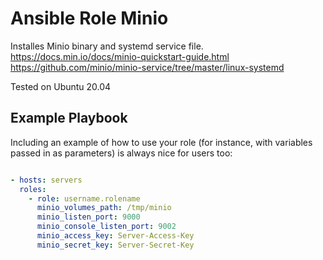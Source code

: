 Ansible Role Minio
=========

Installes Minio binary and systemd service file.  
https://docs.min.io/docs/minio-quickstart-guide.html  
https://github.com/minio/minio-service/tree/master/linux-systemd  

Tested on Ubuntu 20.04  



Example Playbook
----------------

Including an example of how to use your role (for instance, with variables passed in as parameters) is always nice for users too:

```yaml

- hosts: servers
  roles:
    - role: username.rolename
      minio_volumes_path: /tmp/minio
      minio_listen_port: 9000
      minio_console_listen_port: 9002
      minio_access_key: Server-Access-Key
      minio_secret_key: Server-Secret-Key
``` 


